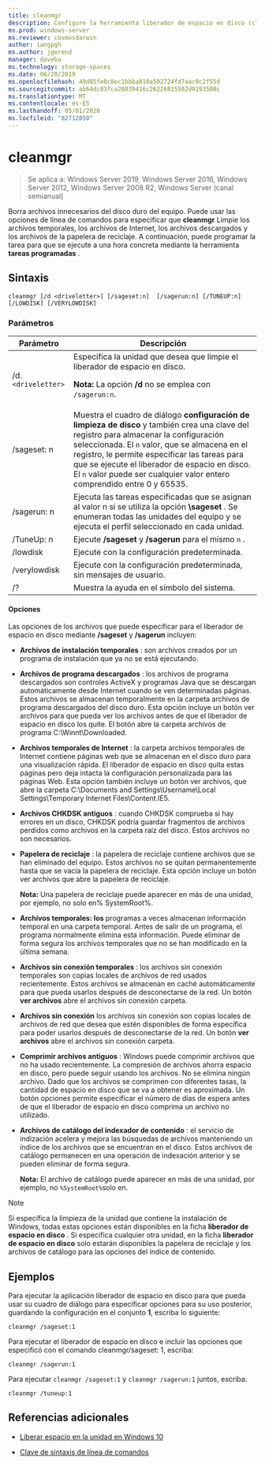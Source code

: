 ```yaml
---
title: cleanmgr
description: Configure la herramienta liberador de espacio en disco (cleanmgr. exe) para limpiar automáticamente determinados archivos.
ms.prod: windows-server
ms.reviewer: cosmosdarwin
author: iangpgh
ms.author: jgerend
manager: daveba
ms.technology: storage-spaces
ms.date: 06/20/2019
ms.openlocfilehash: 49d85fe0c8ec1bbba810a502724fd7aac0c2f55d
ms.sourcegitcommit: ab64dc83fca28039416c26226815502d0193500c
ms.translationtype: MT
ms.contentlocale: es-ES
ms.lasthandoff: 05/01/2020
ms.locfileid: "82712850"
---
```

# <a name="cleanmgr"></a>cleanmgr

> Se aplica a: Windows Server 2019, Windows Server 2016, Windows Server 2012, Windows Server 2008 R2, Windows Server (canal semianual)

Borra archivos innecesarios del disco duro del equipo. Puede usar las opciones de línea de comandos para especificar que **cleanmgr** Limpie los archivos temporales, los archivos de Internet, los archivos descargados y los archivos de la papelera de reciclaje. A continuación, puede programar la tarea para que se ejecute a una hora concreta mediante la herramienta **tareas programadas** .

## <a name="syntax"></a>Sintaxis

```
cleanmgr [/d <driveletter>] [/sageset:n]  [/sagerun:n] [/TUNEUP:n] [/LOWDISK] [/VERYLOWDISK]
```

### <a name="parameters"></a>Parámetros

| Parámetro | Descripción |
| --------- | ----------- |
| /d.`<driveletter>` | Especifica la unidad que desea que limpie el liberador de espacio en disco.<p>**Nota:** La opción **/d** no se emplea con `/sagerun:n`. |
| /sageset: n | Muestra el cuadro de diálogo **configuración de limpieza de disco** y también crea una clave del registro para almacenar la configuración seleccionada. El `n` valor, que se almacena en el registro, le permite especificar las tareas para que se ejecute el liberador de espacio en disco. El `n` valor puede ser cualquier valor entero comprendido entre 0 y 65535. |
| /sagerun: n | Ejecuta las tareas especificadas que se asignan al valor n si se utiliza la opción **\sageset** . Se enumeran todas las unidades del equipo y se ejecuta el perfil seleccionado en cada unidad. |
| /TuneUp: n | Ejecute **/sageset** y **/sagerun** para el mismo `n` . |
| /lowdisk | Ejecute con la configuración predeterminada. |
| /verylowdisk | Ejecute con la configuración predeterminada, sin mensajes de usuario. |
| /? | Muestra la ayuda en el símbolo del sistema. |

#### <a name="options"></a>Opciones

Las opciones de los archivos que puede especificar para el liberador de espacio en disco mediante **/sageset** y **/sagerun** incluyen:

- **Archivos de instalación temporales** : son archivos creados por un programa de instalación que ya no se está ejecutando.

- **Archivos de programa descargados** : los archivos de programa descargados son controles ActiveX y programas Java que se descargan automáticamente desde Internet cuando se ven determinadas páginas. Estos archivos se almacenan temporalmente en la carpeta archivos de programa descargados del disco duro. Esta opción incluye un botón ver archivos para que pueda ver los archivos antes de que el liberador de espacio en disco los quite. El botón abre la carpeta archivos de programa C:\Winnt\Downloaded.

- **Archivos temporales de Internet** : la carpeta archivos temporales de Internet contiene páginas web que se almacenan en el disco duro para una visualización rápida. El liberador de espacio en disco quita estas páginas pero deja intacta la configuración personalizada para las páginas Web. Esta opción también incluye un botón ver archivos, que abre la carpeta C:\Documents and Settings\Username\Local Settings\Temporary Internet Files\Content.IE5.

- **Archivos CHKDSK antiguos** : cuando CHKDSK comprueba si hay errores en un disco, CHKDSK podría guardar fragmentos de archivos perdidos como archivos en la carpeta raíz del disco. Estos archivos no son necesarios.

- **Papelera de reciclaje** : la papelera de reciclaje contiene archivos que se han eliminado del equipo. Estos archivos no se quitan permanentemente hasta que se vacía la papelera de reciclaje. Esta opción incluye un botón ver archivos que abre la papelera de reciclaje.<p>**Nota:** Una papelera de reciclaje puede aparecer en más de una unidad, por ejemplo, no solo en% SystemRoot%.

- **Archivos temporales: los** programas a veces almacenan información temporal en una carpeta temporal. Antes de salir de un programa, el programa normalmente elimina esta información. Puede eliminar de forma segura los archivos temporales que no se han modificado en la última semana.

- **Archivos sin conexión temporales** : los archivos sin conexión temporales son copias locales de archivos de red usados recientemente. Estos archivos se almacenan en caché automáticamente para que pueda usarlos después de desconectarse de la red. Un botón **ver archivos** abre el archivos sin conexión carpeta.

- **Archivos sin conexión** los archivos sin conexión son copias locales de archivos de red que desea que estén disponibles de forma específica para poder usarlos después de desconectarse de la red. Un botón **ver archivos** abre el archivos sin conexión carpeta.

- **Comprimir archivos antiguos** : Windows puede comprimir archivos que no ha usado recientemente. La compresión de archivos ahorra espacio en disco, pero puede seguir usando los archivos. No se elimina ningún archivo. Dado que los archivos se comprimen con diferentes tasas, la cantidad de espacio en disco que se va a obtener es aproximada. Un botón opciones permite especificar el número de días de espera antes de que el liberador de espacio en disco comprima un archivo no utilizado.

- **Archivos de catálogo del indexador de contenido** : el servicio de indización acelera y mejora las búsquedas de archivos manteniendo un índice de los archivos que se encuentran en el disco. Estos archivos de catálogo permanecen en una operación de indexación anterior y se pueden eliminar de forma segura.<p>**Nota:** El archivo de catálogo puede aparecer en más de una unidad, por ejemplo, no `%SystemRoot%`solo en.

>[!NOTE]
> Si especifica la limpieza de la unidad que contiene la instalación de Windows, todas estas opciones están disponibles en la ficha **liberador de espacio en disco** . Si especifica cualquier otra unidad, en la ficha **liberador de espacio en disco** solo estarán disponibles la papelera de reciclaje y los archivos de catálogo para las opciones del índice de contenido.

## <a name="examples"></a>Ejemplos

Para ejecutar la aplicación liberador de espacio en disco para que pueda usar su cuadro de diálogo para especificar opciones para su uso posterior, guardando la configuración en el conjunto **1**, escriba lo siguiente:

```
cleanmgr /sageset:1
```

Para ejecutar el liberador de espacio en disco e incluir las opciones que especificó con el comando cleanmgr/sageset: 1, escriba:

```
cleanmgr /sagerun:1
```

Para ejecutar `cleanmgr /sageset:1` y `cleanmgr /sagerun:1` juntos, escriba:

```
cleanmgr /tuneup:1
```

## <a name="additional-references"></a>Referencias adicionales

- [Liberar espacio en la unidad en Windows 10](https://support.microsoft.com/help/12425/windows-10-free-up-drive-space)

- [Clave de sintaxis de línea de comandos](command-line-syntax-key.md)
